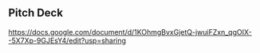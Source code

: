 ## Pitch Deck
https://docs.google.com/document/d/1KOhmgBvxGjetQ-jwuiFZxn_qgOIX--5X7Xp-9GJEsY4/edit?usp=sharing